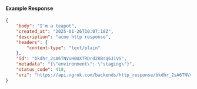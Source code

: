 <!-- Code generated for API Clients. DO NOT EDIT. -->

#### Example Response

```json
{
	"body": "I'm a teapot",
	"created_at": "2025-01-26T10:07:18Z",
	"description": "acme http response",
	"headers": {
		"content-type": "text/plain"
	},
	"id": "bkdhr_2sA6TNVvH0UXTRDrd2RBsq6JiVS",
	"metadata": "{\"environment\": \"staging\"}",
	"status_code": 418,
	"uri": "https://api.ngrok.com/backends/http_response/bkdhr_2sA6TNVvH0UXTRDrd2RBsq6JiVS"
}
```
